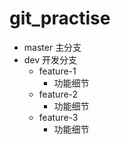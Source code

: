 # git_practise

- master 主分支
- dev 开发分支
  - feature-1 
    - 功能细节  
  - feature-2
    - 功能细节
  - feature-3
    - 功能细节